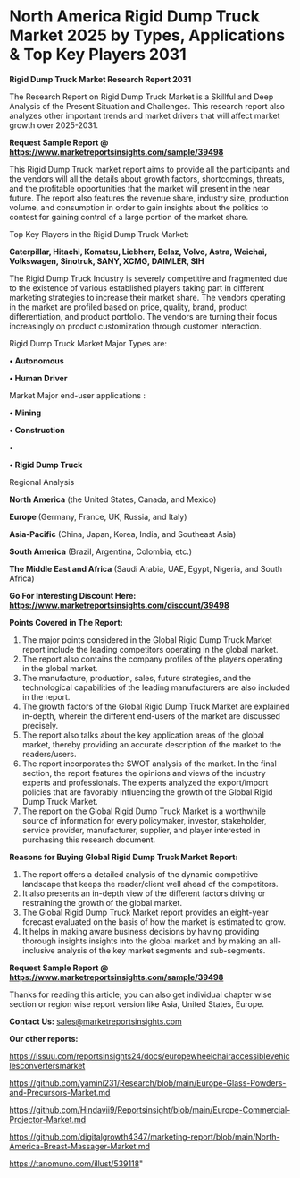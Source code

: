 # North America Rigid Dump Truck Market 2025 by Types, Applications & Top Key Players 2031

<strong>Rigid Dump Truck Market Research Report 2031</strong>

The Research Report on Rigid Dump Truck Market is a Skillful and Deep Analysis of the Present Situation and Challenges. This research report also analyzes other important trends and market drivers that will affect market growth over 2025-2031.

<strong>Request Sample Report @ <a href=https://www.marketreportsinsights.com/sample/39498>https://www.marketreportsinsights.com/sample/39498</a></strong>

This Rigid Dump Truck market report aims to provide all the participants and the vendors will all the details about growth factors, shortcomings, threats, and the profitable opportunities that the market will present in the near future. The report also features the revenue share, industry size, production volume, and consumption in order to gain insights about the politics to contest for gaining control of a large portion of the market share.

Top Key Players in the Rigid Dump Truck Market:

<strong>Caterpillar, Hitachi, Komatsu, Liebherr, Belaz, Volvo, Astra, Weichai, Volkswagen, Sinotruk, SANY, XCMG, DAIMLER, SIH</strong>

The Rigid Dump Truck Industry is severely competitive and fragmented due to the existence of various established players taking part in different marketing strategies to increase their market share. The vendors operating in the market are profiled based on price, quality, brand, product differentiation, and product portfolio. The vendors are turning their focus increasingly on product customization through customer interaction.

Rigid Dump Truck Market Major Types are:

<strong>•  Autonomous

•  Human Driver</strong>

Market Major end-user applications :

<strong>•  Mining

•  Construction

•  

•  Rigid Dump Truck</strong>

Regional Analysis

</u><strong><b>North America</b></strong> (the United States, Canada, and Mexico)

<strong><b>Europe </b></strong>(Germany, France, UK, Russia, and Italy)

<strong><b>Asia-Pacific</b></strong> (China, Japan, Korea, India, and Southeast Asia)

<strong><b>South America</b></strong> (Brazil, Argentina, Colombia, etc.)

<strong><b>The Middle East and Africa</b></strong> (Saudi Arabia, UAE, Egypt, Nigeria, and South Africa)

<strong>Go For Interesting Discount Here: <a href=https://www.marketreportsinsights.com/discount/39498>https://www.marketreportsinsights.com/discount/39498</a></strong>

<strong>Points Covered in The Report:</strong>
<ol>
  <li>The major points considered in the Global Rigid Dump Truck Market report include the leading competitors operating in the global market.</li>
  <li>The report also contains the company profiles of the players operating in the global market.</li>
  <li>The manufacture, production, sales, future strategies, and the technological capabilities of the leading manufacturers are also included in the report.</li>
  <li>The growth factors of the Global Rigid Dump Truck Market are explained in-depth, wherein the different end-users of the market are discussed precisely.</li>
  <li>The report also talks about the key application areas of the global market, thereby providing an accurate description of the market to the readers/users.</li>
  <li>The report incorporates the SWOT analysis of the market. In the final section, the report features the opinions and views of the industry experts and professionals. The experts analyzed the export/import policies that are favorably influencing the growth of the Global Rigid Dump Truck Market.</li>
  <li>The report on the Global Rigid Dump Truck Market is a worthwhile source of information for every policymaker, investor, stakeholder, service provider, manufacturer, supplier, and player interested in purchasing this research document.</li>
</ol>
<strong>Reasons for Buying Global Rigid Dump Truck Market Report:</strong>

<ol>
  <li>The report offers a detailed analysis of the dynamic competitive landscape that keeps the reader/client well ahead of the competitors.</li>
  <li>It also presents an in-depth view of the different factors driving or restraining the growth of the global market.</li>
  <li>The Global Rigid Dump Truck Market report provides an eight-year forecast evaluated on the basis of how the market is estimated to grow.</li>
  <li>It helps in making aware business decisions by having providing thorough insights insights into the global market and by making an all-inclusive analysis of the key market segments and sub-segments.</li>
</ol>
<strong>Request Sample Report @ <a href=https://www.marketreportsinsights.com/sample/39498>https://www.marketreportsinsights.com/sample/39498</a></strong>


Thanks for reading this article; you can also get individual chapter wise section or region wise report version like Asia, United States, Europe.

<strong>Contact Us:</strong>
sales@marketreportsinsights.com

<strong>Our other reports:</strong>

<a href=https://issuu.com/reportsinsights24/docs/europewheelchairaccessiblevehiclesconvertersmarket>https://issuu.com/reportsinsights24/docs/europewheelchairaccessiblevehiclesconvertersmarket</a>

<a href=https://github.com/yamini231/Research/blob/main/Europe-Glass-Powders-and-Precursors-Market.md>https://github.com/yamini231/Research/blob/main/Europe-Glass-Powders-and-Precursors-Market.md</a>

<a href=https://github.com/Hindavii9/Reportsinsight/blob/main/Europe-Commercial-Projector-Market.md>https://github.com/Hindavii9/Reportsinsight/blob/main/Europe-Commercial-Projector-Market.md</a>

<a href=https://github.com/digitalgrowth4347/marketing-report/blob/main/North-America-Breast-Massager-Market.md>https://github.com/digitalgrowth4347/marketing-report/blob/main/North-America-Breast-Massager-Market.md</a>

<a href=https://tanomuno.com/illust/539118>https://tanomuno.com/illust/539118</a>"
